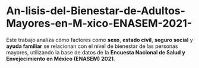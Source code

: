 # An-lisis-del-Bienestar-de-Adultos-Mayores-en-M-xico-ENASEM-2021-
Este trabajo analiza cómo factores como **sexo**, **estado civil**, **seguro social** y **ayuda familiar** se relacionan con el nivel de bienestar de las personas mayores, utilizando la base de datos de la **Encuesta Nacional de Salud y Envejecimiento en México (ENASEM) 2021**.
